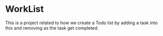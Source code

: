 # WorkList
This is a project related to how we create a Todo list by adding a task into this and removing as the task get completed.
